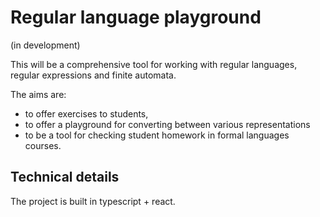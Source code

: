 # Regular language playground

(in development)

This will be a comprehensive tool for working with regular languages, regular expressions and finite automata.

The aims are:
 * to offer exercises to students,
 * to offer a playground for converting between various representations
 * to be a tool for checking student homework in formal languages courses.


## Technical details

The project is built in typescript + react.

